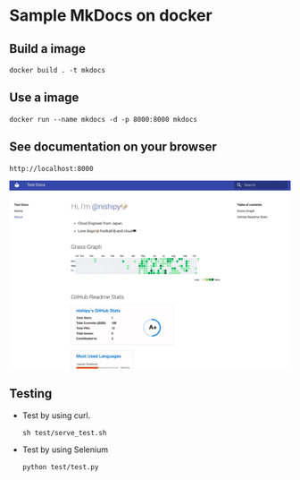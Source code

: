 # Sample MkDocs on docker
## Build a image
```
docker build . -t mkdocs
```

## Use a image
```
docker run --name mkdocs -d -p 8000:8000 mkdocs
```

## See documentation on your browser
```
http://localhost:8000
```

![](images/sampledoc.jpg)

## Testing
- Test by using curl.
  ```
  sh test/serve_test.sh 
  ```

- Test by using Selenium
  ```
  python test/test.py
  ```
